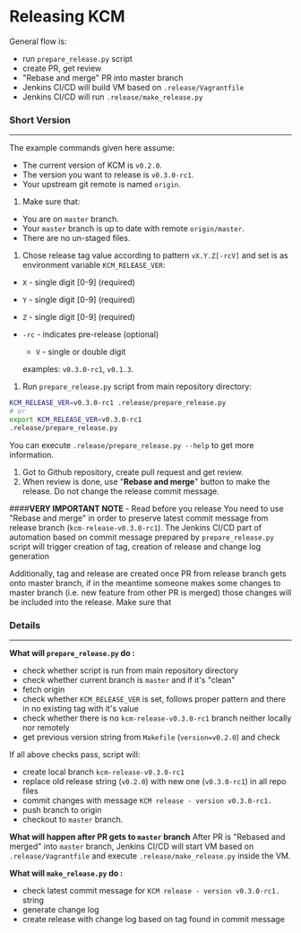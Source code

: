 # Releasing KCM
General flow is:
 - run `prepare_release.py` script
 - create PR, get review
 - "Rebase and merge" PR into master branch
 - Jenkins CI/CD will build VM based on `.release/Vagrantfile`
 - Jenkins CI/CD will run `.release/make_release.py`

### Short Version
---

The example commands given here assume:
  - The current version of KCM is `v0.2.0`.
  - The version you want to release is `v0.3.0-rc1`.
  - Your upstream git remote is named `origin`.

1. Make sure that:
  - You are on `master` branch.
  - Your `master` branch is up to date with remote `origin/master`.
  - There are no un-staged files.
  
1. Chose release tag value according to pattern `vX.Y.Z[-rcV]` and set is as environment variable `KCM_RELEASE_VER`:
  - `X` - single digit [0-9] (required)
  - `Y` - single digit [0-9] (required)
  - `Z` - single digit [0-9] (required)
  - `-rc` - indicates pre-release (optional)
	  - `V` - single or double digit 

	examples: `v0.3.0-rc1`, `v0.1.3`.
 
1. Run `prepare_release.py` script from main repository directory:
```sh
KCM_RELEASE_VER=v0.3.0-rc1 .release/prepare_release.py
# or
export KCM_RELEASE_VER=v0.3.0-rc1 
.release/prepare_release.py
```
You can execute `.release/prepare_release.py --help` to get more information.

1. Got to Github repository, create pull request and get review.
1. When review is done, use "**Rebase and merge**" button to make the release. Do not change the release commit message.

####**VERY IMPORTANT NOTE** - Read before you release
You need to use "Rebase and merge" in order to preserve latest commit message from release branch
(`kcm-release-v0.3.0-rc1`). The Jenkins CI/CD part of automation based on commit message prepared by `prepare_release.py` script will trigger creation of tag, creation of release and change log generation

Additionally, tag and release are created once PR from release branch gets onto master branch, if in the meantime someone makes some changes to master branch (i.e. new feature from other PR is merged) those changes will be included into the release. Make sure that 


### Details
---

**What will `prepare_release.py` do :**
 - check whether script is run from main repository directory
 - check whether current branch is `master` and if it's "clean"
 - fetch origin
 - check whether `KCM_RELEASE_VER` is set, follows proper pattern and there in no existing tag with it's value
 - check whether there is no `kcm-release-v0.3.0-rc1` branch neither locally nor remotely
 - get previous version string from `Makefile` (`version=v0.2.0`) and check

If all above checks pass, script will:
 - create local branch `kcm-release-v0.3.0-rc1`
 - replace old release string (`v0.2.0`) with new one (`v0.3.0-rc1`) in all repo files
 - commit changes with message `KCM release - version v0.3.0-rc1.`
 - push branch to origin
 - checkout to `master` branch.

**What will happen after PR gets to `master` branch**
After PR is "Rebased and merged" into `master` branch, Jenkins CI/CD will start VM based on `.release/Vagrantfile` and execute `.release/make_release.py` inside the VM.

**What will `make_release.py` do :**
- check latest commit message for `KCM release - version v0.3.0-rc1.` string
- generate change log
- create release with change log based on tag found in commit message
